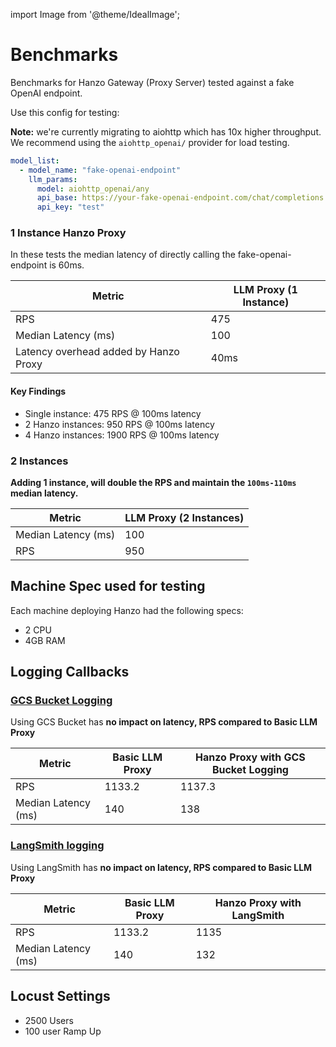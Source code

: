 
import Image from '@theme/IdealImage';

# Benchmarks

Benchmarks for Hanzo Gateway (Proxy Server) tested against a fake OpenAI endpoint.

Use this config for testing:

**Note:**  we're currently migrating to aiohttp which has 10x higher throughput. We recommend using the `aiohttp_openai/` provider for load testing.

```yaml
model_list:
  - model_name: "fake-openai-endpoint"
    llm_params:
      model: aiohttp_openai/any
      api_base: https://your-fake-openai-endpoint.com/chat/completions
      api_key: "test"
```

### 1 Instance Hanzo Proxy

In these tests the median latency of directly calling the fake-openai-endpoint is 60ms.

| Metric | LLM Proxy (1 Instance) |
|--------|------------------------|
| RPS | 475 |
| Median Latency (ms) | 100 |
| Latency overhead added by Hanzo Proxy | 40ms |

<!-- <Image img={require('../img/1_instance_proxy.png')} /> -->

<!-- ## **Horizontal Scaling - 10K RPS**

<Image img={require('../img/instances_vs_rps.png')} /> -->

#### Key Findings
- Single instance: 475 RPS @ 100ms latency
- 2 Hanzo instances: 950 RPS @ 100ms latency
- 4 Hanzo instances: 1900 RPS @ 100ms latency

### 2 Instances

**Adding 1 instance, will double the RPS and maintain the `100ms-110ms` median latency.**

| Metric | LLM Proxy (2 Instances) |
|--------|------------------------|
| Median Latency (ms) | 100 |
| RPS | 950 |


## Machine Spec used for testing

Each machine deploying Hanzo had the following specs:

- 2 CPU
- 4GB RAM



## Logging Callbacks

### [GCS Bucket Logging](https://docs.llm.ai/docs/proxy/bucket)

Using GCS Bucket has **no impact on latency, RPS compared to Basic LLM Proxy**

| Metric | Basic LLM Proxy | Hanzo Proxy with GCS Bucket Logging |
|--------|------------------------|---------------------|
| RPS | 1133.2 | 1137.3 |
| Median Latency (ms) | 140 | 138 |


### [LangSmith logging](https://docs.llm.ai/docs/proxy/logging)

Using LangSmith has **no impact on latency, RPS compared to Basic LLM Proxy**

| Metric | Basic LLM Proxy | Hanzo Proxy with LangSmith |
|--------|------------------------|---------------------|
| RPS | 1133.2 | 1135 |
| Median Latency (ms) | 140 | 132 |



## Locust Settings

- 2500 Users
- 100 user Ramp Up
